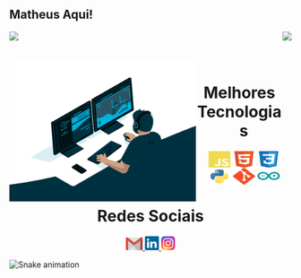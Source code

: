 ## Matheus Aqui!

<div>

<img  height="180em" src="https://github-readme-stats.vercel.app/api?username=matheuscantiere&show_icons=true&theme=transparent&include_all_commits=true&count_private=true"/>
  <img align="right" height="130em" src="https://github-readme-stats.vercel.app/api/top-langs/?username=ViniciusCastroo&layout=compact&langs_count=16&theme=transparent"/>
</div>
<br>

<div  align="center"> 
  <div style="display: inline_block"><br>
    <img align="left" height="250" alt="coding-time" src="code.gif">
    <h1 align="center">Melhores Tecnologias</h1>
  <img align="center" height="30" width="40" alt="js-icon"  src="https://raw.githubusercontent.com/devicons/devicon/master/icons/javascript/javascript-plain.svg">
  <img align="center" height="30" width="40" alt="html-icon" src="https://raw.githubusercontent.com/devicons/devicon/master/icons/html5/html5-original.svg">
  <img align="center" height="30" width="40" alt="css-icon" src="https://raw.githubusercontent.com/devicons/devicon/master/icons/css3/css3-original.svg">
  <img align="center" height="30" width="40" alt="python-icon" src="https://raw.githubusercontent.com/devicons/devicon/master/icons/python/python-original.svg">
  <img align="center" height="30" width="40" alt="git-icon" src="https://raw.githubusercontent.com/devicons/devicon/master/icons/git/git-original.svg">
  <img align="center" height="30" width="40" alt="arduino-icon" src="https://raw.githubusercontent.com/devicons/devicon/master/icons/arduino/arduino-original.svg">
   </div>


  <h1 align="center">Redes Sociais</h1>
    <a href = "mailto: matheus.cantieree@gmail.com">
      <img width="30" src="gmail.svg">
    </a>
    <a href = "https://www.linkedin.com/">
      <img width="25" src="linkedin.svg">
    </a>
    <a href = "https://www.instagram.com/matheus_cantiere/">
      <img width="25" src="instagram.png">
    </a>
</div>

![Snake animation](https://github.com/LuigiGf/matheuscantiere/blob/output/github-contribution-grid-snake.svg)
